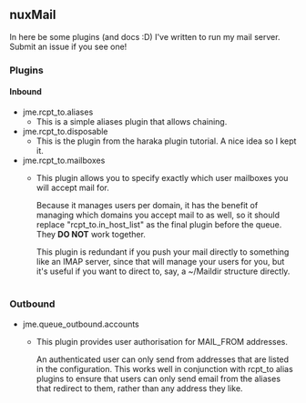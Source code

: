 nuxMail
-----

In here be some plugins (and docs :D) I've written to run my mail server. Submit an issue if you see one!

### Plugins

#### Inbound
* jme.rcpt_to.aliases
    * This is a simple aliases plugin that allows chaining.
* jme.rcpt_to.disposable
    * This is the plugin from the haraka plugin tutorial. A nice idea so I kept it.
* jme.rcpt_to.mailboxes
    * This plugin allows you to specify exactly which user mailboxes you will accept mail for.
        
        Because it manages users per domain, it has the benefit of managing which domains
        you accept mail to as well, so it should replace "rcpt_to.in_host_list" as the final plugin
        before the queue. They **DO NOT** work together.

        This plugin is redundant if you push your mail directly to something like an IMAP server, since that will manage your users for you, but it's useful if you want to direct to, say, a ~/Maildir structure directly.
#
### Outbound
* jme.queue_outbound.accounts
    * This plugin provides user authorisation for MAIL_FROM addresses.
       
        An authenticated user can only send from addresses that are listed in the configuration.
        This works well in conjunction with rcpt_to alias plugins to ensure that users can only
        send email from the aliases that redirect to them, rather than any address they like.
